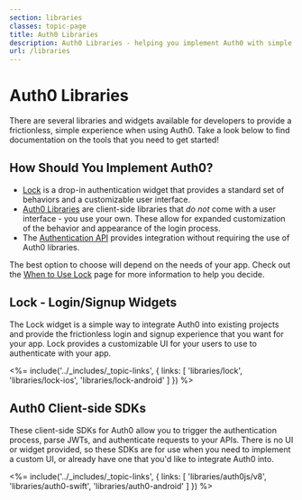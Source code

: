 ```yaml
---
section: libraries
classes: topic-page
title: Auth0 Libraries
description: Auth0 Libraries - helping you implement Auth0 with simple efficiency
url: /libraries
---
```


<div class="topic-page-header">
  <div data-name="example" class="topic-page-badge"></div>
  <h1>Auth0 Libraries</h1>
  <p>
    There are several libraries and widgets available for developers to provide a frictionless, simple experience when using Auth0. Take a look below to find documentation on the tools that you need to get started!
  </p>
</div>

## How Should You Implement Auth0?

- [Lock](#lock-login-signup-widgets) is a drop-in authentication widget that provides a standard set of behaviors and a customizable user interface.
- [Auth0 Libraries](#auth0-client-side-libraries) are client-side libraries that *do not* come with a user interface - you use your own. These allow for expanded customization of the behavior and appearance of the login process.
- The [Authentication API](/api-auth) provides integration without requiring the use of Auth0 libraries.

The best option to choose will depend on the needs of your app. Check out the [When to Use Lock](/libraries/when-to-use-lock) page for more information to help you decide.

## Lock - Login/Signup Widgets

The Lock widget is a simple way to integrate Auth0 into existing projects and provide the frictionless login and signup experience that you want for your app. Lock provides a customizable UI for your users to use to authenticate with your app.

<%= include('../_includes/_topic-links', { links: [
  'libraries/lock',
  'libraries/lock-ios',
  'libraries/lock-android'
] }) %>

## Auth0 Client-side SDKs

These client-side SDKs for Auth0 allow you to trigger the authentication process, parse JWTs, and authenticate requests to your APIs. There is no UI or widget provided, so these SDKs are for use when you need to implement a custom UI, or already have one that you'd like to integrate Auth0 into.

<%= include('../_includes/_topic-links', { links: [
  'libraries/auth0js/v8',
  'libraries/auth0-swift',
  'libraries/auth0-android'
] }) %>
